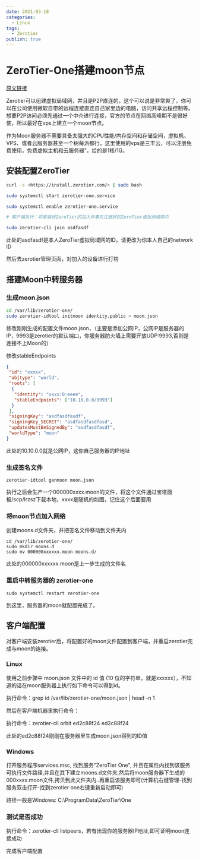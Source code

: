 ```yaml
---
date: 2021-03-18
categories:
  - Linux
tags:
  - Zerotier
publish: true
---
```

# ZeroTier-One搭建moon节点

[原文链接](https://zhuanlan.zhihu.com/p/123956151)

Zerotier可以组建虚拟局域网，并且是P2P直连的，这个可以说是非常爽了，你可以在公司使用微软自带的远程连接直连自己家里边的电脑，访问共享远程控制等。想要P2P访问必须先通过一个中介进行连接，官方的节点在网络高峰期不是很好使，所以最好在vps上建立一个moon节点。

作为Moon服务器不需要具备太强大的CPU性能/内存空间和存储空间，虚拟机、VPS、或者云服务器甚至一个树莓派都行，这里使用的vps是三丰云，可以注册免费使用，免费虚拟主机和云服务器”，给的是1核/1G。

## 安装配置ZeroTier

```sh
curl -s <https://install.zerotier.com/> | sudo bash

sudo systemctl start zerotier-one.service

sudo systemctl enable zerotier-one.service

# 客户端执行：将安装好ZeroTier的加入你事先注册好的ZeroTier虚拟局域网中

sudo zerotier-cli join asdfasdf
```

此处的asdfasdf是本人ZeroTier虚拟局域网的ID，请更改为你本人自己的network ID

然后去zerotier管理页面，对加入的设备进行打钩

## 搭建Moon中转服务器

### 生成moon.json

```sh
cd /var/lib/zerotier-one/
sudo zerotier-idtool initmoon identity.public > moon.json
```

修改刚刚生成的配置文件moon.json，（主要是添加公网IP，公网IP是服务器的IP，9993是zerotier的默认端口，你服务器防火墙上需要开放UDP:9993,否则是连接不上Moon的）

修改stableEndpoints

```json
{
 "id": "xxxxx",
 "objtype": "world",
 "roots": [
  {
   "identity": "xxxx:0:eeee",
   "stableEndpoints": ["10.10.0.0/9993"]
  }
 ],
 "signingKey": "asdfasdfasdf",
 "signingKey_SECRET": "asdfasdfasdfasd",
 "updatesMustBeSignedBy": "asdfasdfasdf",
 "worldType": "moon"
}
```

此处的10.10.0.0就是公网IP，这你自己服务器的IP地址

### 生成签名文件

```shell
zerotier-idtool genmoon moon.json
```

执行之后会生产一个000000xxxx.moon的文件，将这个文件通过宝塔面板/scp/lrzsz下载本地，xxxx是随机的如图，记住这个后面要用

### 将moon节点加入网络

创建moons.d文件夹，并把签名文件移动到文件夹内

```shell
cd /var/lib/zerotier-one/
sudo mkdir moons.d
sudo mv 000000xxxxxx.moon moons.d/
```

此处的000000xxxxxx.moon是上一步生成的文件名

### 重启中转服务器的 zerotier-one

```shell
sudo systemctl restart zerotier-one
```

到这里，服务器的moon就配置完成了。

## 客户端配置

对客户端安装zerotier后，将配置好的moon文件配置到客户端，并重启zerotier完成与moon的连接。

### Linux

使用之前步骤中 moon.json 文件中的 id 值 (10 位的字符串，就是xxxxxx），不知道的话在moon服务器上执行如下命令可以得到id。

执行命令：grep id /var/lib/zerotier-one/moon.json | head -n 1

然后在客户端机器里执行命令：

执行命令：zerotier-cli orbit ed2c88f24 ed2c88f24

此处的ed2c88f24刚刚在服务器里生成moon.json得到的ID值

### Windows

打开服务程序services.msc, 找到服务"ZeroTier One", 并且在属性内找到该服务可执行文件路径,并且在其下建立moons.d文件夹,然后将moon服务器下生成的000xxxx.moon文件,拷贝到此文件夹内..再重启该服务即可(计算机右键管理-找到服务双击打开-找到zerotier one右键重新启动即可)

路径一般是Windows: C:\ProgramData\ZeroTier\One

### 测试是否成功

执行命令：zerotier-cli listpeers，若有出现你的服务器IP地址,即可证明moon连接成功

完成客户端配置

